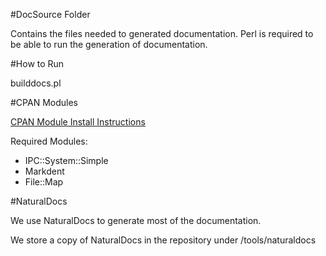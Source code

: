 #DocSource Folder

Contains the files needed to generated documentation.   Perl is required to be able to run the generation of documentation.

#How to Run

builddocs.pl 

#CPAN Modules

[CPAN Module Install Instructions](http://www.cpan.org/modules/INSTALL.html)

Required Modules:

- IPC::System::Simple
- Markdent
- File::Map

#NaturalDocs

We use NaturalDocs to generate most of the documentation.

We store a copy of NaturalDocs in the repository under
/tools/naturaldocs



